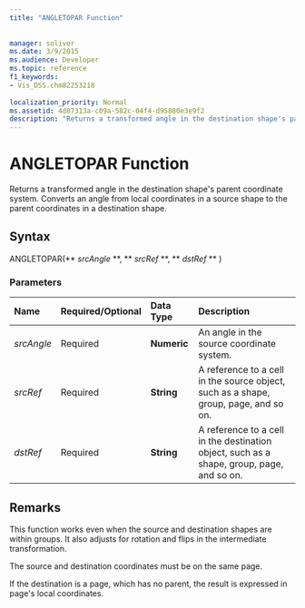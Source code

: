 ```yaml
---
title: "ANGLETOPAR Function"
 
 
manager: soliver
ms.date: 3/9/2015
ms.audience: Developer
ms.topic: reference
f1_keywords:
- Vis_DSS.chm82253218
 
localization_priority: Normal
ms.assetid: 4d87313a-c09a-582c-04f4-d95800e3e9f2
description: "Returns a transformed angle in the destination shape's parent coordinate system. Converts an angle from local coordinates in a source shape to the parent coordinates in a destination shape."
---
```


# ANGLETOPAR Function

Returns a transformed angle in the destination shape's parent coordinate system. Converts an angle from local coordinates in a source shape to the parent coordinates in a destination shape. 
  
## Syntax

ANGLETOPAR(** *srcAngle* **, ** *srcRef* **, ** *dstRef* ** ) 
  
### Parameters

|**Name**|**Required/Optional**|**Data Type**|**Description**|
|:-----|:-----|:-----|:-----|
| _srcAngle_ <br/> |Required  <br/> |**Numeric** <br/> |An angle in the source coordinate system.  <br/> |
| _srcRef_ <br/> |Required  <br/> |**String** <br/> | A reference to a cell in the source object, such as a shape, group, page, and so on.  <br/> |
| _dstRef_ <br/> |Required  <br/> |**String** <br/> |A reference to a cell in the destination object, such as a shape, group, page, and so on.  <br/> |
   
## Remarks

This function works even when the source and destination shapes are within groups. It also adjusts for rotation and flips in the intermediate transformation.
  
The source and destination coordinates must be on the same page.
  
If the destination is a page, which has no parent, the result is expressed in page's local coordinates.
  

